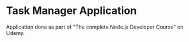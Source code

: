 # Task Manager Application

Application done as part of "The complete Node.js Developer Course" on Udemy.